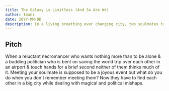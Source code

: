 ```yaml
---
title: The Galaxy is Limitless (And So Are We)
author: Imani
date: 20YY-MM-DD
description: In a living breathing ever changing city, two soulmates try to find one another. 
---
```


## Pitch

When a reluctant necromancer who wants nothing more than to be alone & a budding politician who is bent on saving the world trip over each other in an airport & touch hands for a brief second neither of them thinks much of it. Meeting your soulmate is supposed to be a joyous event but what do you do when you don't remember meeting them? Now they have to find each other in a big city while dealing with magical and political mishaps.
